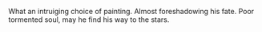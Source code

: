 What an intruiging choice of painting. Almost foreshadowing his fate. Poor tormented soul, may he find his way to the stars.
